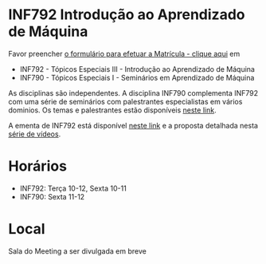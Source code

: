# INF792 Introdução ao Aprendizado de Máquina

Favor preencher [o formulário para efetuar a Matrícula - clique aqui]() em
 * INF792 - Tópicos Especiais III - Introdução ao Aprendizado de Máquina
 * INF790 - Tópicos Especiais I - Seminários em Aprendizado de Máquina

As disciplinas são independentes. A disciplina INF790 complementa INF792 com uma série de seminários com palestrantes especialistas em vários dominios. 
Os temas e palestrantes estão disponíveis [neste link](https://github.com/arduinoufv/inf792/tree/main).

A ementa de INF792 está disponível [neste link]() e a proposta detalhada nesta [série de vídeos]().


# Horários

* INF792: Terça 10-12, Sexta 10-11
* INF790: Sexta 11-12

# Local

Sala do Meeting a ser divulgada em breve





